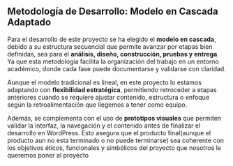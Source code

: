 ##  Metodología de Desarrollo: Modelo en Cascada Adaptado

Para el desarrollo de este proyecto se ha elegido el **modelo en cascada**, debido a su estructura secuencial que permite avanzar por etapas bien definidas, sea para el **análisis, diseño, construcción, pruebas y entrega**. Ya que esta metodología facilita la organización del trabajo en un entorno académico, donde cada fase puede documentarse y validarse con claridad.

Aunque el modelo tradicional es lineal, en este proyecto lo estamos adaptando con **flexibilidad estratégica**, permitiendo retroceder a etapas anteriores cuando se requiere ajustar contenido, estructura o enfoque según la retroalimentación que llegemos a tener como equipo.

Además, se complementa con el uso de **prototipos visuales** que permiten validar la interfaz, la navegación y el contenido antes de finalizar el desarrollo en WordPress. Esto asegura que el producto final(aunque el producto aun no esta terminado o no puede terminarse) sea coherente con los objetivos éticos, funcionales y simbólicos del proyecto que nosotros le queremos poner al proyecto 
